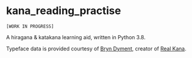 # kana_reading_practise
`[WORK IN PROGRESS]`

A hiragana &amp; katakana learning aid, written in Python 3.8.

Typeface data is provided courtesy of [Bryn Dyment](https://hoologic.io/bryn/), creator of [Real Kana](https://realkana.com/).

